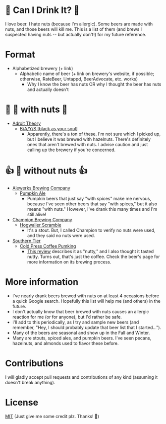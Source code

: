 # :beers: Can I Drink It? :beer:
I love beer. I hate nuts (because I'm allergic). Some beers are made with nuts, and those beers will kill me. This is a list of them (and brews I suspected having nuts -- but actually don't!) for my future reference.

# Format
- Alphabetized brewery (+ link)
  - Alphabetic name of beer (+ link on brewery's website, if possible; otherwise, RateBeer, Untappd, BeerAdvocate, etc. works)
    - Why I know the beer has nuts OR why I thought the beer has nuts and actually doesn't

# :no_entry_sign: :beer: with nuts :no_entry_sign:
- [Adroit Theory](https://www.adroit-theory.com)
  - [B/A/Y/S [black as your soul]](https://www.adroit-theory.com/beers)
    - Apparently, there's a ton of these. I'm not sure which I picked up, but I believe it was brewed with hazelnuts. There's definitely ones that aren't brewed with nuts. I advise caution and just calling up the brewery if you're concerned.

# :thumbsup: :beer: without nuts :thumbsup:
- [Alewerks Brewing Company](http://www.alewerks.com)
  - [Pumpkin Ale](http://www.alewerks.com/pumpkin-ale.html)
    - Pumpkin beers that just say "with spices" make me nervous, because I've seen other beers that say "with spices," but it also means "with nuts." However, I've drank this many times and I'm still alive!
- [Champion Brewing Company](http://championbrewingcompany.com)
  - [Hogwaller Scramble](http://championbrewingcompany.com/beer/)
    - It's a stout. But, I called Champion to verify no nuts were used, and they said no nuts were used. 
- [Southern Tier](http://www.stbcbeer.com/)
  - [Cold Press Coffee Pumking](http://www.stbcbeer.com/beer/cold-press-coffee-pumking/)
    - [This review](http://beerstreetjournal.com/southern-tier-cold-press-coffee-pumking/) describes it as "nutty," and I also thought it tasted nutty. Turns out, that's just the coffee. Check the beer's page for more information on its brewing process.
    
# More information
- I've nearly drank beers brewed with nuts on at least 4 occasions before a quick Google search. Hopefully this list will help me (and others) in the future.
- I don't actually know that beer brewed with nuts causes an allergic reaction for me (or for anyone), but I'd rather be safe.
- I'll add to this periodically, as I try and sample new beers (and remember, "Hey, I should probably update that beer list that I started...").
- Many of the beers are seasonal and show up in the Fall and Winter. 
- Many are stouts, spiced ales, and pumpkin beers. I've seen pecans, hazelnuts, and almonds used to flavor these before.

# Contributions
I will gladly accept pull requests and contributions of any kind (assuming it doesn't break anything).

# License
[MIT](https://github.com/jdk2pq/CanIDrinkIt/LICENSE.md) (Just give me some credit plz. Thanks! :beers:)

